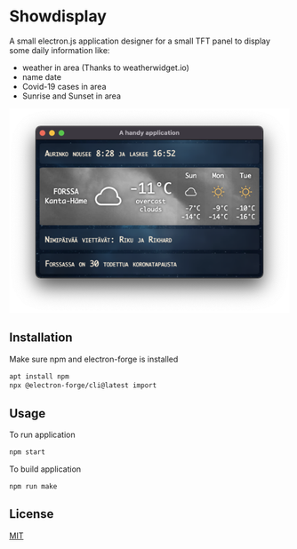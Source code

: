 # Showdisplay

A small electron.js application designer for a small TFT panel to display some daily information like:
* weather in area (Thanks to weatherwidget.io)
* name date
* Covid-19 cases in area
* Sunrise and Sunset in area

![Screenshot](/screenshots/main.png)

## Installation

Make sure npm and electron-forge is installed

```bash
apt install npm
npx @electron-forge/cli@latest import
```

## Usage

To run application
```bash
npm start
```
To build application
```bash
npm run make
```

## License
[MIT](https://choosealicense.com/licenses/mit/)